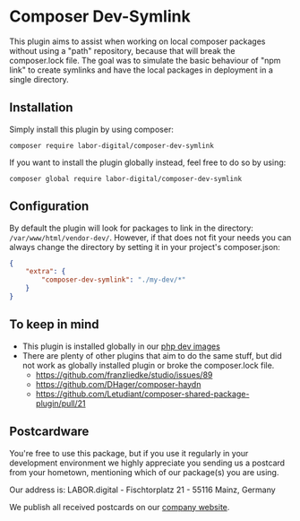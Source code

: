 # Composer Dev-Symlink
This plugin aims to assist when working on local composer packages without using a "path" repository, because that will break the composer.lock file. The goal was to simulate the basic behaviour of "npm link" to create symlinks and have the local packages in deployment in a single directory.

## Installation
Simply install this plugin by using composer:
```
composer require labor-digital/composer-dev-symlink
```

If you want to install the plugin globally instead, feel free to do so by using:
```
composer global require labor-digital/composer-dev-symlink
```

## Configuration
By default the plugin will look for packages to link in the directory: `/var/www/html/vendor-dev/`. However, if that does not fit your needs you can always change the directory by setting it in your project's composer.json:
```json
{
	"extra": {
		"composer-dev-symlink": "./my-dev/*"
	}
}
```

## To keep in mind
* This plugin is installed globally in our [php dev images](https://github.com/labor-digital/docker-base-images)
* There are plenty of other plugins that aim to do the same stuff, but did not work as globally installed plugin or broke the composer.lock file.
  * https://github.com/franzliedke/studio/issues/89
  * https://github.com/DHager/composer-haydn
  * https://github.com/Letudiant/composer-shared-package-plugin/pull/21

## Postcardware
You're free to use this package, but if you use it regularly in your development environment we highly appreciate you sending us a postcard from your hometown, mentioning which of our package(s) you are using.

Our address is: LABOR.digital - Fischtorplatz 21 - 55116 Mainz, Germany

We publish all received postcards on our [company website](https://labor.digital).
